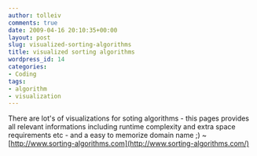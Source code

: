 ```yaml
---
author: tolleiv
comments: true
date: 2009-04-16 20:10:35+00:00
layout: post
slug: visualized-sorting-algorithms
title: visualized sorting algorithms
wordpress_id: 14
categories:
- Coding
tags:
- algorithm
- visualization
---
```


There are lot's of visualizations for soting algorithms - this pages provides all relevant informations including runtime complexity and extra space requirements etc - and a easy to memorize domain name ;) ~ [http://www.sorting-algorithms.com](http://www.sorting-algorithms.com/)
